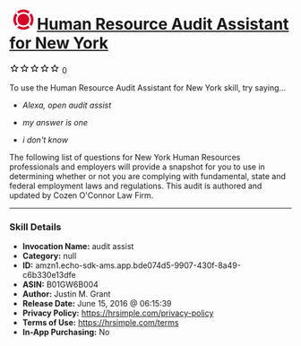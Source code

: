 # &nbsp;<img src="skill_icon" alt="Human Resource Audit Assistant for New York icon" width="36"> [Human Resource Audit Assistant for New York](http://alexa.amazon.com/#skills/amzn1.echo-sdk-ams.app.bde074d5-9907-430f-8a49-c6b330e13dfe)
![0 stars](../../images/ic_star_border_black_18dp_1x.png)![0 stars](../../images/ic_star_border_black_18dp_1x.png)![0 stars](../../images/ic_star_border_black_18dp_1x.png)![0 stars](../../images/ic_star_border_black_18dp_1x.png)![0 stars](../../images/ic_star_border_black_18dp_1x.png) 0

To use the Human Resource Audit Assistant for New York skill, try saying...

* *Alexa, open audit assist*

* *my answer is one*

* *i don't know*

The following list of questions for New York Human Resources professionals and employers will provide a snapshot for you to use in determining whether or not you are complying with fundamental, state and federal employment laws and regulations.  This audit is authored and updated by Cozen O'Connor Law Firm.

***

### Skill Details

* **Invocation Name:** audit assist
* **Category:** null
* **ID:** amzn1.echo-sdk-ams.app.bde074d5-9907-430f-8a49-c6b330e13dfe
* **ASIN:** B01GW6B004
* **Author:** Justin M. Grant
* **Release Date:** June 15, 2016 @ 06:15:39
* **Privacy Policy:** https://hrsimple.com/privacy-policy
* **Terms of Use:** https://hrsimple.com/terms
* **In-App Purchasing:** No
